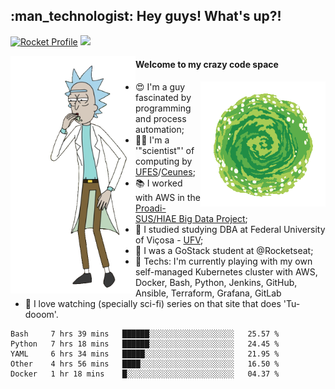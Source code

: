 
<h2> :man_technologist: Hey guys! What's up?!</h2>
                                                                         
[![Rocket Profile](https://img.shields.io/static/v1?label=Rocketseat&message=Profile&colorA=purple&color=black&logo=Rocket&logoColor=white)](https://app.rocketseat.com.br/me/elyabe)
<a href="https://www.linkedin.com/in/elyabe/"><img src="https://img.shields.io/badge/LinkedIn-informational?logo=linkedin"/></a>

<img align='left' src="https://raw.githubusercontent.com/Elyabe/Elyabe/master/images/rick-dancing.gif" width='200'>

                       
#### Welcome to my crazy code space 
<img align='right' src="https://raw.githubusercontent.com/Elyabe/elyabe/master/images/portal-3.gif" width='200'>

- :heart_eyes: I'm a guy fascinated by programming and process automation; 
- :office_worker: I'm a '"scientist"' of computing by [UFES](http://ufes.br)/[Ceunes](http://ceunes.ufes.br);
- :books: I worked with AWS in the [Proadi-SUS/HIAE Big Data Project](https://hospitais.proadi-sus.org.br/projetos/24/big-data);
- :memo: I studied studying DBA at Federal University of Viçosa - [UFV](http://ufv.br);
- :rocket: I was a GoStack student at @Rocketseat;
- :green_heart: Techs: I'm currently playing with my own self-managed Kubernetes cluster with AWS, Docker, Bash, Python, Jenkins, GitHub, Ansible, Terraform, Grafana, GitLab
- :movie_camera: I love watching (specially sci-fi) series on that site that does 'Tu-dooom'.

<!--START_SECTION:waka-->
```text
Bash     7 hrs 39 mins   ██████░░░░░░░░░░░░░░░░░░░   25.57 % 
Python   7 hrs 18 mins   ██████░░░░░░░░░░░░░░░░░░░   24.45 % 
YAML     6 hrs 34 mins   █████░░░░░░░░░░░░░░░░░░░░   21.95 % 
Other    4 hrs 56 mins   ████░░░░░░░░░░░░░░░░░░░░░   16.50 % 
Docker   1 hr 18 mins    █░░░░░░░░░░░░░░░░░░░░░░░░   04.37 %
```
<!--END_SECTION:waka-->
